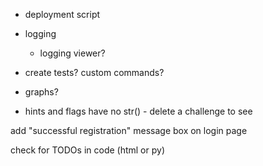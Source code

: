 - deployment script
- logging
    - logging viewer?
- create tests? custom commands?
- graphs?

- hints and flags have no str() - delete a challenge to see


add "successful registration" message box on login page

check for TODOs in code (html or py)
